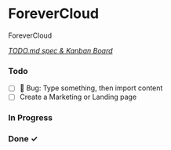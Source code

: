 # ForeverCloud

ForeverCloud

<em>[TODO.md spec & Kanban Board](https://bit.ly/3fCwKfM)</em>

### Todo

- [ ] 🐞 Bug: Type something, then import content
- [ ] Create a Marketing or Landing page

### In Progress


### Done ✓


